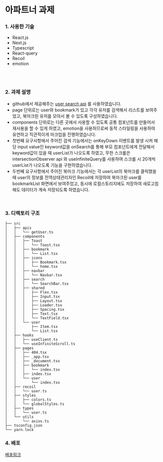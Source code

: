 # 아파트너 과제

### 1. 사용한 기술
* React.js
* Next.js
* Typescript
* React-query
* Recoil
* emotion
</br>
</br>


### 2. 과제 설명
* github에서 제공해주는 [user search api](https://docs.github.com/en/rest/search/search?apiVersion=2022-11-28#search-users) 를 사용하였습니다.
* <div>page 단위로는 user와 bookmark가 있고 각각 유저를 검색해서 리스트를 보여주었고, 북마크된 유저를 모아서 볼 수 있도록 구성하였습니다.</div>
* <div>components 단위로는 다른 곳에서 사용할 수 있도록 공통 컴포넌트를 만들어서 재사용을 할 수 있게 하였고, emotion을 사용하므로써 동적 스타일링을 사용하여 유연하고 직관적이게 마크업을 진행하였습니다. </div>
* <div>첫번째 요구사항에서 주어진 검색 기능에서는 onKeyDown 이벤트를 발생 시켜 해당 input value인 keyword값을 onSearch를 통해 부모 컴포넌트에게 전달해서 keyword값이 있을 때 userList가 나오도록 하였고, 무한 스크롤은 intersectionObserver api 와 useInfiniteQuery를 사용하여 스크롤 시 20개씩 userList가 나오도록 기능을 구현하였습니다.</div>
* <div>두번째 요구사항에서 주어진 북마크 기능에서는 각 userList의 북마크를 클릭했을 때 user의 정보를 전역상태관리자인 Recoil에 저장하여 북마크된 user를 bookmarkList 화면에서 보여주었고, 동시에 로컬스토리지에도 저장하여 새로고침 해도 데이터가 계속 저장되도록 하였습니다. </div>

</br>



### 3. 디렉토리 구조
```
├── src
│   ├── apis
│   │   └── getUser.ts
│   ├── components
│   │   ├── Toast
│   │   │   └── Toast.tsx
│   │   ├── bookmark
│   │   │   └── List.tsx
│   │   ├── icons
│   │   │   ├── Bookmark.tsx
│   │   │   └── home.tsx
│   │   ├── navbar
│   │   │   └── Navbar.tsx
│   │   ├── search
│   │   │   └── SearchBar.tsx
│   │   ├── shared
│   │   │   ├── Flex.tsx
│   │   │   ├── Input.tsx
│   │   │   ├── Layout.tsx
│   │   │   ├── Loader.tsx
│   │   │   ├── Spacing.tsx
│   │   │   ├── Text.tsx
│   │   │   └── TextField.tsx
│   │   └── user
│   │       ├── Item.tsx
│   │       └── List.tsx
│   ├── hooks
│   │   ├── useClient.ts
│   │   └── useInfiniteScroll.ts
│   ├── pages
│   │   ├── 404.tsx
│   │   ├── _app.tsx
│   │   ├── _document.tsx
│   │   ├── bookmark
│   │   │   └── index.tsx
│   │   ├── index.tsx
│   │   └── user
│   │       └── index.tsx
│   ├── recoil
│   │   └── user.ts
│   ├── styles
│   │   ├── colors.ts
│   │   └── globalStyles.ts
│   ├── types
│   │   └── user.ts
│   └── utils
│       └── axios.ts
├── tsconfig.json
└── yarn.lock
```

### 4. 배포
[배포링크](https://apart-assignment.vercel.app/)
